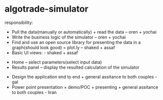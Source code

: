 # algotrade-simulator

responsibility:
* Pull the data(manually or automatically) + read the data – oren + yochai
* Write the business logic of the simulator – oren + yochai
* Find and use an open source library for presenting the data in a graph(should look good) = plot.ly – shaked + assaf
* Basic UI views: - shaked + assaf
- Home – select parameters(select input data) 
- Results panel – display the resulted calculation of the simulator
* Design the application end to end + general assitance to both couples - gal
* Power point presentation + demo/POC + presenting + general assitance to both couples - liran
